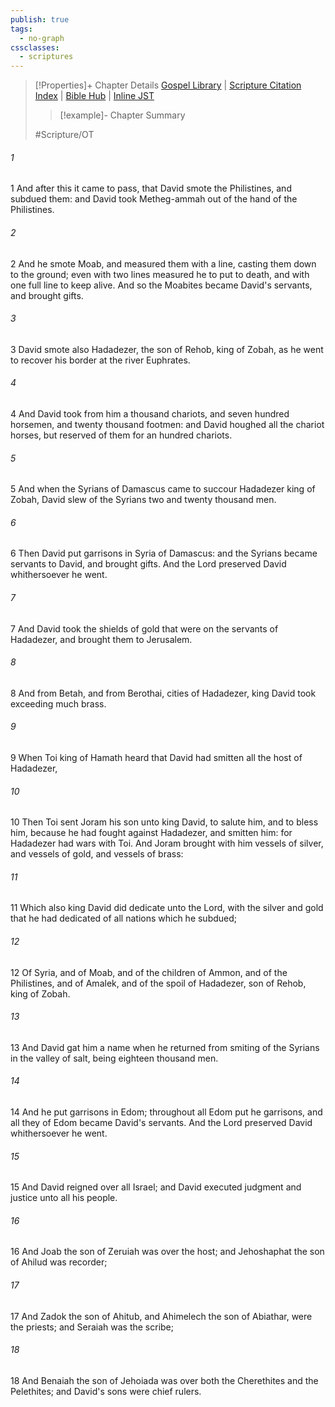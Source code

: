 ```yaml
---
publish: true
tags:
  - no-graph
cssclasses:
  - scriptures
---
```

>[!Properties]+ Chapter Details
>[Gospel Library](https://churchofjesuschrist.org/study/scriptures/ot/2-sam/8?lang=eng)    |    [Scripture Citation Index](https://scriptures.byu.edu/#06e08::c06e08)    |    [Bible Hub](https://biblehub.com/2_samuel/8.htm)    |    [Inline JST](https://scripturetoolbox.com/html/ic/2Samuel/8.html)
>>[!example]- Chapter Summary
>> 
> 
>
>#Scripture/OT
###### 1
1 And after this it came to pass, that David smote the Philistines, and subdued them: and David took Metheg-ammah out of the hand of the Philistines.
###### 2
2 And he smote Moab, and measured them with a line, casting them down to the ground; even with two lines measured he to put to death, and with one full line to keep alive. And so the Moabites became David's servants, and brought gifts.
###### 3
3 David smote also Hadadezer, the son of Rehob, king of Zobah, as he went to recover his border at the river Euphrates.
###### 4
4 And David took from him a thousand chariots, and seven hundred horsemen, and twenty thousand footmen: and David houghed all the chariot horses, but reserved of them for an hundred chariots.
###### 5
5 And when the Syrians of Damascus came to succour Hadadezer king of Zobah, David slew of the Syrians two and twenty thousand men.
###### 6
6 Then David put garrisons in Syria of Damascus: and the Syrians became servants to David, and brought gifts. And the Lord preserved David whithersoever he went.
###### 7
7 And David took the shields of gold that were on the servants of Hadadezer, and brought them to Jerusalem.
###### 8
8 And from Betah, and from Berothai, cities of Hadadezer, king David took exceeding much brass.
###### 9
9 When Toi king of Hamath heard that David had smitten all the host of Hadadezer,
###### 10
10 Then Toi sent Joram his son unto king David, to salute him, and to bless him, because he had fought against Hadadezer, and smitten him: for Hadadezer had wars with Toi. And Joram brought with him vessels of silver, and vessels of gold, and vessels of brass:
###### 11
11 Which also king David did dedicate unto the Lord, with the silver and gold that he had dedicated of all nations which he subdued;
###### 12
12 Of Syria, and of Moab, and of the children of Ammon, and of the Philistines, and of Amalek, and of the spoil of Hadadezer, son of Rehob, king of Zobah.
###### 13
13 And David gat him a name when he returned from smiting of the Syrians in the valley of salt, being eighteen thousand men.
###### 14
14 And he put garrisons in Edom; throughout all Edom put he garrisons, and all they of Edom became David's servants. And the Lord preserved David whithersoever he went.
###### 15
15 And David reigned over all Israel; and David executed judgment and justice unto all his people.
###### 16
16 And Joab the son of Zeruiah was over the host; and Jehoshaphat the son of Ahilud was recorder;
###### 17
17 And Zadok the son of Ahitub, and Ahimelech the son of Abiathar, were the priests; and Seraiah was the scribe;
###### 18
18 And Benaiah the son of Jehoiada was over both the Cherethites and the Pelethites; and David's sons were chief rulers.
